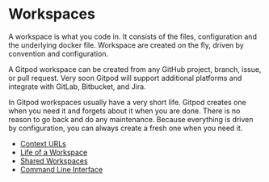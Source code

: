 # Workspaces

A workspace is what you code in. It consists of the files, configuration and the underlying docker file.
Workspace are created on the fly, driven by convention and configuration.

A Gitpod workspace can be created from any GitHub project, branch, issue, or pull request.
Very soon Gitpod will support additional platforms and integrate with GitLab, Bitbucket, and Jira.

In Gitpod workspaces usually have a very short life. Gitpod creates one when you need it and forgets about it when you are done.
There is no reason to go back and do any maintenance. Because everything is driven by configuration, you can always create a fresh one when you need it.

  * [Context URLs](/docs/31_context_urls/)
  * [Life of a Workspace](/docs/32_life_of_workspace/)
  * [Shared Workspaces](/docs/33_sharing_and_collaboration/)
  * [Command Line Interface](/docs/34_command_line_interface/)
